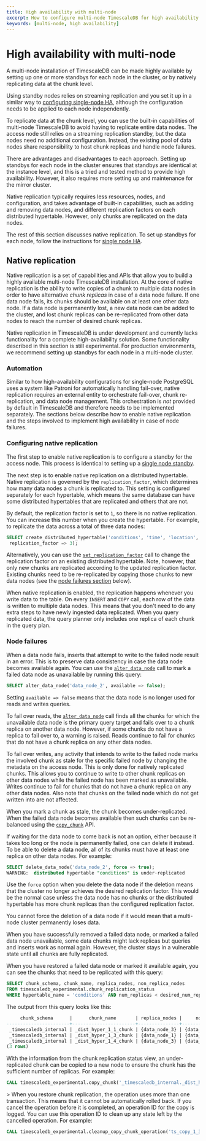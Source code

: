 ```yaml
---
title: High availability with multi-node
excerpt: How to configure multi-node TimescaleDB for high availability
keywords: [multi-node, high availability]
---
```


# High availability with multi-node

A multi-node installation of TimescaleDB can be made highly available
by setting up one or more standbys for each node in the cluster, or by
natively replicating data at the chunk level.

Using standby nodes relies on streaming replication and you set it up
in a similar way to [configuring single-node HA][single-ha], although the
configuration needs to be applied to each node independently.

To replicate data at the chunk level, you can use the built-in
capabilities of multi-node TimescaleDB to avoid having to
replicate entire data nodes. The access node still relies on a
streaming replication standby, but the data nodes need no additional
configuration. Instead, the existing pool of data nodes share
responsibility to host chunk replicas and handle node failures.

There are advantages and disadvantages to each approach.
Setting up standbys for each node in the cluster ensures that
standbys are identical at the instance level, and this is a tried
and tested method to provide high availability. However, it also
requires more setting up and maintenance for the mirror cluster.

Native replication typically requires less resources, nodes, and
configuration, and takes advantage of built-in capabilities, such as
adding and removing data nodes, and different replication factors on
each distributed hypertable. However, only chunks are replicated on
the data nodes.

The rest of this section discusses native replication. To set up
standbys for each node, follow the instructions for [single node
HA][single-ha].

## Native replication

Native replication is a set of capabilities and APIs that allow you to
build a highly available multi-node TimescaleDB installation. At the
core of native replication is the ability to write copies of a chunk
to multiple data nodes in order to have alternative _chunk replicas_
in case of a data node failure. If one data node fails, its chunks
should be available on at least one other data node. If a data node is
permanently lost, a new data node can be added to the cluster, and
lost chunk replicas can be re-replicated from other data nodes to
reach the number of desired chunk replicas.

<Highlight type="warning">
Native replication in TimescaleDB is under development and
currently lacks functionality for a complete high-availability
solution. Some functionality described in this section is still
experimental. For production environments, we recommend setting up
standbys for each node in a multi-node cluster.
</Highlight>

### Automation

Similar to how high-availability configurations for single-node
PostgreSQL uses a system like Patroni for automatically handling
fail-over, native replication requires an external entity to
orchestrate fail-over, chunk re-replication, and data node
management. This orchestration is _not_ provided by default in
TimescaleDB and therefore needs to be implemented separately. The
sections below describe how to enable native replication and the steps
involved to implement high availability in case of node failures.

### Configuring native replication

The first step to enable native replication is to configure a standby
for the access node. This process is identical to setting up a [single
node standby][single-ha].

The next step is to enable native replication on a distributed
hypertable. Native replication is governed by the
`replication_factor`, which determines how many data nodes a chunk is
replicated to. This setting is configured separately for each
hypertable, which means the same database can have some distributed
hypertables that are replicated and others that are not.

By default, the replication factor is set to `1`, so there is no
native replication. You can increase this number when you create the
hypertable. For example, to replicate the data across a total of three
data nodes:

```sql
SELECT create_distributed_hypertable('conditions', 'time', 'location',
 replication_factor => 3);
```

Alternatively, you can use the
[`set_replication_factor`][set_replication_factor] call to change the
replication factor on an existing distributed hypertable. Note,
however, that only new chunks are replicated according to the
updated replication factor. Existing chunks need to be re-replicated
by copying those chunks to new data nodes (see the [node
failures section](#node-failures) below).

When native replication is enabled, the replication happens whenever
you write data to the table. On every `INSERT` and `COPY` call, each
row of the data is written to multiple data nodes. This means that you
don't need to do any extra steps to have newly ingested data
replicated. When you query replicated data, the query planner only
includes one replica of each chunk in the query plan.

### Node failures

When a data node fails, inserts that attempt to write to the failed
node result in an error. This is to preserve data consistency in
case the data node becomes available again. You can use the
[`alter_data_node`][alter_data_node] call to mark a failed data node
as unavailable by running this query:

```sql
SELECT alter_data_node('data_node_2', available => false);
```

Setting `available => false` means that the data node is no longer
used for reads and writes queries.

To fail over reads, the [`alter_data_node`][alter_data_node] call finds
all the chunks for which the unavailable data node is the primary query
target and fails over to a chunk replica on another data node.
However, if some chunks do not have a replica to fail over to, a warning
is raised. Reads continue to fail for chunks that do not have a chunk
replica on any other data nodes.

To fail over writes, any activity that intends to write to the failed
node marks the involved chunk as stale for the specific failed
node by changing the metadata on the access node. This is only done
for natively replicated chunks. This allows you to continue to write
to other chunk replicas on other data nodes while the failed node has
been marked as unavailable. Writes continue to fail for chunks that do
not have a chunk replica on any other data nodes. Also note that chunks
on the failed node which do not get written into are not affected.

When you mark a chunk as stale, the chunk becomes under-replicated.
When the failed data node becomes available then such chunks can be
re-balanced using the [`copy_chunk`][copy_chunk] API.

If waiting for the data node to come back is not an option, either because
it takes too long or the node is permanently failed, one can delete it instead.
To be able to delete a data node, all of its chunks must have at least one
replica on other data nodes. For example:

```sql
SELECT delete_data_node('data_node_2', force => true);
WARNING:  distributed hypertable "conditions" is under-replicated
```

Use the `force` option when you delete the data node if the deletion
means that the cluster no longer achieves the desired replication
factor. This would be the normal case unless the data node has no
chunks or the distributed hypertable has more chunk replicas than the
configured replication factor.

<Highlight type="important">
You cannot force the deletion of a data node if it would mean that a multi-node
cluster permanently loses data.
</Highlight>

When you have successfully removed a failed data node, or marked a
failed data node unavailable, some data chunks might lack replicas but
queries and inserts work as normal again. However, the cluster stays in
a vulnerable state until all chunks are fully replicated.

When you have restored a failed data node or marked it available again, you can
see the chunks that need to be replicated with this query:

<!--- Still experimental? --LKB 2021-10-20-->

```sql
SELECT chunk_schema, chunk_name, replica_nodes, non_replica_nodes
FROM timescaledb_experimental.chunk_replication_status
WHERE hypertable_name = 'conditions' AND num_replicas < desired_num_replicas;
```

The output from this query looks like this:

```sql
     chunk_schema      |      chunk_name       | replica_nodes |     non_replica_nodes
-----------------------+-----------------------+---------------+---------------------------
 _timescaledb_internal | _dist_hyper_1_1_chunk | {data_node_3} | {data_node_1,data_node_2}
 _timescaledb_internal | _dist_hyper_1_3_chunk | {data_node_1} | {data_node_2,data_node_3}
 _timescaledb_internal | _dist_hyper_1_4_chunk | {data_node_3} | {data_node_1,data_node_2}
(3 rows)
```

With the information from the chunk replication status view, an
under-replicated chunk can be copied to a new node to ensure the chunk
has the sufficient number of replicas. For example:

<!--- Still experimental? --LKB 2021-10-20-->

```sql
CALL timescaledb_experimental.copy_chunk('_timescaledb_internal._dist_hyper_1_1_chunk', 'data_node_3', 'data_node_2');
```

<Highlight type="important">>
When you restore chunk replication, the operation uses more than one transaction. This means that it cannot be automatically rolled back. If you cancel the operation before it is completed, an operation ID for the copy is logged. You can use this operation ID to clean up any state left by the cancelled operation. For example:

<!--- Still experimental? --LKB 2021-10-20-->

```sql
CALL timescaledb_experimental.cleanup_copy_chunk_operation('ts_copy_1_31');
```

</Highlight>

[set_replication_factor]:  /api/:currentVersion:/distributed-hypertables/set_replication_factor
[single-ha]: /timescaledb/:currentVersion:/how-to-guides/replication-and-ha/
[alter_data_node]: /api/:currentVersion:/distributed-hypertables/alter_data_node/
[copy_chunk]:/api/:currentVersion:/distributed-hypertables/copy_chunk_experimental
